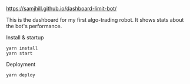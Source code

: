 https://samjhill.github.io/dashboard-limit-bot/

This is the dashboard for my first algo-trading robot. It shows stats about the bot's performance.


Install & startup

```
yarn install
yarn start
```

Deployment
```
yarn deploy
```